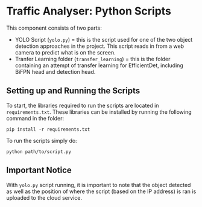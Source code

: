 # Traffic Analyser: Python Scripts
This component consists of two parts:
* YOLO Script (`yolo.py`) = this is the script used for one of the two object detection approaches in the project. This script reads in from a web camera to predict what is on the screen.
* Tranfer Learning folder (`transfer_learning`) = this is the folder containing an attempt of transfer learning for EfficientDet, including BiFPN head and detection head.

## Setting up and Running the Scripts
To start, the libraries required to run the scripts are located in `requirements.txt`. These libraries can be installed by running the following command in the folder: 

```
pip install -r requirements.txt
```

To run the scripts simply do:

```
python path/to/script.py
```

## Important Notice
With `yolo.py` script running, it is important to note that the object detected as well as the position of where the script (based on the IP address) is ran is uploaded to the cloud service.